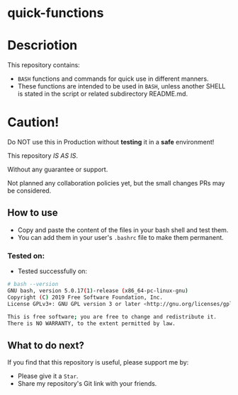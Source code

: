 # quick-functions

# Descriotion
This repository contains:
- `BASH` functions and commands for quick use in different manners.
-  These functions are intended to be used in `BASH`, unless another SHELL is stated in the script or related subdirectory README.md.

# Caution!

Do NOT use this in Production without **testing** it in a **safe** environment!

This repository *IS AS IS*.

Without any guarantee or support.

Not planned any collaboration policies yet, but the small changes PRs may be considered.

## How to use
- Copy and paste the content of the files in your bash shell and test them.
- You can add them in your user's `.bashrc` file to make them permanent.

### Tested on:
- Tested successfully on:
```bash
# bash --version
GNU bash, version 5.0.17(1)-release (x86_64-pc-linux-gnu)
Copyright (C) 2019 Free Software Foundation, Inc.
License GPLv3+: GNU GPL version 3 or later <http://gnu.org/licenses/gpl.html>

This is free software; you are free to change and redistribute it.
There is NO WARRANTY, to the extent permitted by law.
```

## What to do next?
If you find that this repository is useful, please support me by:
- Please give it a `Star`.
- Share my repository's Git link with your friends.
